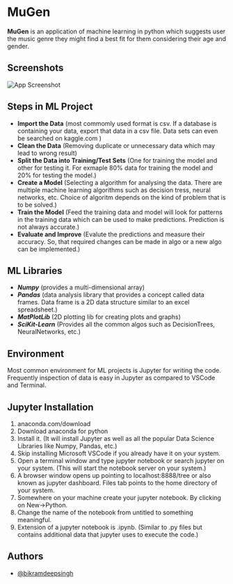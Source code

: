 
# MuGen
**MuGen** is an application of machine learning in python which suggests user the music genre they might find a best fit for them considering their age and gender.

## Screenshots

![App Screenshot]()


## Steps in ML Project
* **Import the Data** (most commomly used format is csv. If a database is containing your data, export that data in a csv file. Data sets can even be searched on kaggle.com )
* **Clean the Data** (Removing duplicate or unnecessary data which may lead to wrong result)
* **Split the Data into Training/Test Sets** (One for training the model and other for testing it. For exmaple 80% data for training the model and 20% for testing the model.)
* **Create a Model** (Selecting a algorithm for analysing the data. There are multiple machine learning algorithms such as decision tress, neural networks, etc. Choice of algoritm depends on the kind of problem that is to be solved.)
* **Train the Model** (Feed the training data and model will look for patterns in the training data which can be used to make predictions. Prediction is not always accurate.)
* **Evaluate and Improve** (Evalute the predictions and measure their accuracy. So, that required changes can be made in algo or a new algo can be implemented.)
## ML Libraries

* ***Numpy*** (provides a multi-dimensional array)
* ***Pandas*** (data analysis library that provides a concept called data frames. Data frame is a 2D data structure similar to an excel spreadsheet.)
* ***MatPlotLib*** (2D plotting lib for creating plots and graphs)
* ***SciKit-Learn*** (Provides all the common algos such as DecisionTrees, NeuralNetworks, etc.)
## Environment

Most common environment for ML projects is Jupyter for writing the code.
Frequently inspection of data is easy in Jupyter as compared to VSCode and 
Terminal.
## Jupyter Installation

1. anaconda.com/download
2. Download anaconda for python 
3. Install it. (It will install Jupyter as well as all the popular Data Science Libraries like Numpy, Pandas, etc.)
4. Skip installing Microsoft VSCode if you already have it on your system.
5. Open a terminal window and type jupyter notebook or search jupyter on your system. (This will start the notebook server on your system.)
6. A browser window opens up pointing to localhost:8888/tree or also known as jupyter dashboard. Files tab points to the home directory of your system.
7. Somewhere on your machine create your jupyter notebook. By clicking on New->Python.
8. Change the name of the notebook from untitled to something meaningful.
9. Extension of a jupyter notebook is .ipynb. (Similar to .py files but contains additional data that jupyter uses to execute the code.)
## Authors

- [@bikramdeepsingh](https://github.com/BikramdeepSingh)

